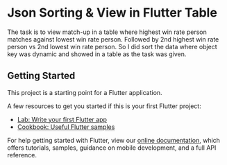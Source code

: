 # Json Sorting & View in Flutter Table

The task is to view match-up in a table where highest win rate person  matches against lowest win rate person. Followed by 2nd highest win rate person vs 2nd lowest win rate person. So I did sort the data where object key was dynamic and showed in a table as the task was given.

## Getting Started

This project is a starting point for a Flutter application.

A few resources to get you started if this is your first Flutter project:

- [Lab: Write your first Flutter app](https://flutter.dev/docs/get-started/codelab)
- [Cookbook: Useful Flutter samples](https://flutter.dev/docs/cookbook)

For help getting started with Flutter, view our
[online documentation](https://flutter.dev/docs), which offers tutorials,
samples, guidance on mobile development, and a full API reference.
